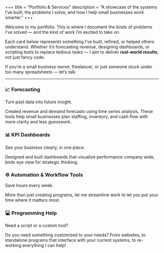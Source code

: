 +++
title = "Portfolio & Services"
description = "A showcase of the systems I’ve built, the problems I solve, and how I help small businesses work smarter."
+++

Welcome to my portfolio. This is where I document the kinds of problems I’ve solved — and the kind of work I’m excited to take on.

Each card below represents something I’ve built, refined, or helped others understand. Whether it’s forecasting revenue, designing dashboards, or scripting tools to replace tedious tasks — I aim to deliver **real-world results**, not just fancy code.

If you’re a small business owner, freelancer, or just someone stuck under too many spreadsheets — let’s talk.

---

<div class="card-list">

<!-- FORECASTING -->
<div class="card flip-card">
  <div class="card-inner">
    <div class="card-front">
      <h3 class="card-title">📈 Forecasting</h3>
      <p class="card-summary">Turn past data into future insight.</p>
    </div>
    <div class="card-back">
      <p>Created revenue and demand forecasts using time series analysis. These tools help small businesses plan staffing, inventory, and cash flow with more clarity and less guesswork.</p>
    </div>
  </div>
</div>

<!-- DASHBOARDS -->
<div class="card flip-card">
  <div class="card-inner">
    <div class="card-front">
      <h3 class="card-title">📊 KPI Dashboards</h3>
      <p class="card-summary">See your business clearly, in one place.</p>
    </div>
    <div class="card-back">
      <p>Designed and built dashboards that visualize performance company wide, birds eye view for strategic thinking.</p>
    </div>
  </div>
</div>

<!-- AUTOMATION -->
<div class="card flip-card">
  <div class="card-inner">
    <div class="card-front">
      <h3 class="card-title">⚙ Automation & Workflow Tools</h3>
      <p class="card-summary">Save hours every week.</p>
    </div>
    <div class="card-back">
      <p>More than just creating programs, let me streamline work to let you put your time where it matters most.</p>
    </div>
  </div>
</div>

<!-- PROGRAMMING -->
<div class="card flip-card">
  <div class="card-inner">
    <div class="card-front">
      <h3 class="card-title">💻 Programming Help</h3>
      <p class="card-summary">Need a script or a custom tool?</p>
    </div>
    <div class="card-back">
      <p>Do you need something customized to your needs? From websites, to standalone programs that interface with your current systems, to re-working everything I can help!</p>
    </div>
  </div>
</div>

</div>
